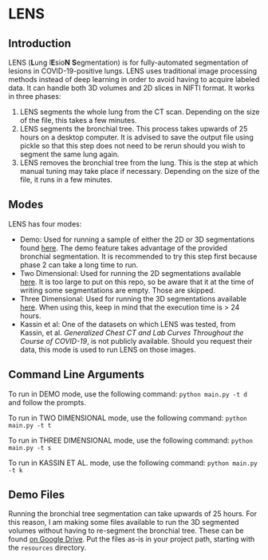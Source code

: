 # LENS
## Introduction
LENS (**L**ung l**E**sio**N** **S**egmentation) is for fully-automated segmentation of lesions in COVID-19-positive lungs. LENS uses traditional image processing methods instead of deep learning in order to avoid having to acquire labeled data. It can handle both 3D volumes and 2D slices in NIFTI format. It works in three phases:
1. LENS segments the whole lung from the CT scan. Depending on the size of the file, this takes a few minutes.
2. LENS segments the bronchial tree. This process takes upwards of 25 hours on a desktop computer. It is advised to save the output file using pickle so that this step does not need to be rerun should you wish to segment the same lung again.
3. LENS removes the bronchial tree from the lung. This is the step at which manual tuning may take place if necessary. Depending on the size of the file, it runs in a few minutes.

## Modes
LENS has four modes:
- Demo: Used for running a sample of either the 2D or 3D segmentations found [here](https://medicalsegmentation.com/covid19/). The demo feature takes advantage of the provided bronchial segmentation. It is recommended to try this step first because phase 2 can take a long time to run.
- Two Dimensional: Used for running the 2D segmentations available [here](https://medicalsegmentation.com/covid19/). It is too large to put on this repo, so be aware that it at the time of writing some segmentations are empty. Those are skipped.
- Three Dimensional: Used for running the 3D segmentations available [here](https://medicalsegmentation.com/covid19/). When using this, keep in mind that the execution time is > 24 hours.
- Kassin et al: One of the datasets on which LENS was tested, from Kassin, et al. *Generalized Chest CT and Lab Curves Throughout the Course of COVID-19*, is not publicly available. Should you request their data, this mode is used to run LENS on those images.

## Command Line Arguments
To run in DEMO mode, use the following command: `python main.py -t d` and follow the prompts.

To run in TWO DIMENSIONAL mode, use the following command: `python main.py -t t`

To run in THREE DIMENSIONAL mode, use the following command: `python main.py -t s`

To run in KASSIN ET AL. mode, use the following command: `python main.py -t k`

## Demo Files
Running the bronchial tree segmentation can take upwards of 25 hours. For this reason, I am making some files available to run the 3D segmented volumes without having to re-segment the bronchial tree. These can be found [on Google Drive](https://drive.google.com/drive/folders/1ZKCID0F9OIToZCTuGQq9ITO31KzMfuEs?usp=sharing). Put the files as-is in your project path, starting with the `resources` directory.
